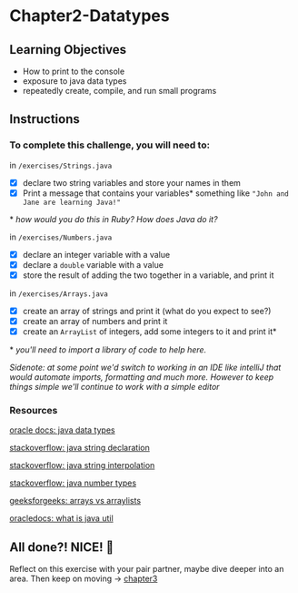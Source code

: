 # Chapter2-Datatypes

## Learning Objectives

- How to print to the console
- exposure to java data types
- repeatedly create, compile, and run small programs

## Instructions

### To complete this challenge, you will need to:

in `/exercises/Strings.java`
- [X] declare two string variables and store your names in them
- [X] Print a message that contains your variables* something like `"John and Jane are learning Java!"`

\* *how would you do this in Ruby? How does Java do it?*

in `/exercises/Numbers.java`
- [X] declare an integer variable with a value
- [X] declare a `double` variable with a value
- [X] store the result of adding the two together in a variable, and print it

in `/exercises/Arrays.java`
- [X] create an array of strings and print it (what do you expect to see?)
- [X] create an array of numbers and print it
- [X] create an `ArrayList` of integers, add some integers to it and print it*

\* *you'll need to import a library of code to help here.*

*Sidenote: at some point we'd switch to working in an IDE like intelliJ that would automate imports, formatting and much more. However to keep things simple we'll continue to work with a simple editor*

### Resources

[oracle docs: java data types][1]

[stackoverflow: java string declaration][2]

[stackoverflow: java string interpolation][3]

[stackoverflow: java number types][4]

[geeksforgeeks: arrays vs arraylists][5]

[oracledocs: what is java util][6]


## All done?! NICE! :tada:
Reflect on this exercise with your pair partner, maybe dive deeper into an area. Then keep on moving -> [chapter3][0]

[0]: ../chapter3-JavaBuzz/README.md
[1]: https://docs.oracle.com/javase/tutorial/java/nutsandbolts/datatypes.html
[2]: https://stackoverflow.com/questions/334518/java-strings-string-s-new-stringsilly
[3]: https://stackoverflow.com/questions/6389827/string-variable-interpolation-java
[4]: https://stackoverflow.com/questions/1691876/using-the-right-numeric-data-type
[5]: http://www.geeksforgeeks.org/array-vs-arraylist-in-java/
[6]: https://docs.oracle.com/javase/7/docs/api/java/util/package-summary.html
